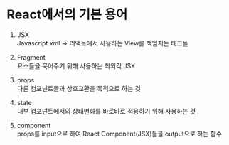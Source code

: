 # React에서의 기본 용어

1. JSX  
Javascript xml => 리액트에서 사용하는 View를 책임지는 태그들

2. Fragment  
요소들을 묵어주기 위해 사용하는 최외각 JSX

3. props  
다른 컴포넌트들과 상호교환을 목적으로 하는 것

4. state  
내부 컴포넌트에서의 상태변화를 바로바로 적용하기 위해 사용하는 것

5. component  
props를 input으로 하여 React Component(JSX)들을 output으로 하는 함수